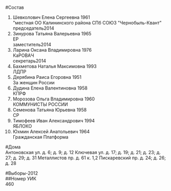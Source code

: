 #Состав  
1. Шевколович Елена Сергеевна 1961  
    "местная ОО Калининского района СПб СОЮЗ "Чернобыль-Квант"  
    председатель2014  
2. Зинурова Татьяна Валерьевна 1965  
    ЕР  
    заместитель2014  
3. Ларина Оксана Владимировна 1976  
    КаРОВАЧ  
    секретарь2014  
4. Бахметова Наталья Максимовна 1993  
    ЛДПР  
5. Дерябина Раиса Егоровна 1951  
    За женщин России  
6. Дудина Елена Валентиновна 1958  
    КПРФ  
7. Морозова Ольга Владимировна 1960  
    КОММУНИСТЫ РОССИИ  
8. Семенова Татьяна Юрьевна 1958  
    СР  
9. Тимофеев Иван Александрович 1994  
    ЯБЛОКО  
10. Юхмин Алексей Анатольевич 1964  
    Гражданская Платформа  
  
#Дома  
Антоновская ул. д. 6; д. 9; д. 12 Ключевая ул. д. 17; д. 19; д. 21; д. 23; д. 27; д. 29; д. 31 Металлистов пр. д. 61 к. 1,2 Пискаревский пр. д. 24; д. 26; д. 28  
  
#Выборы-2012  
##Номер УИК  
460  
